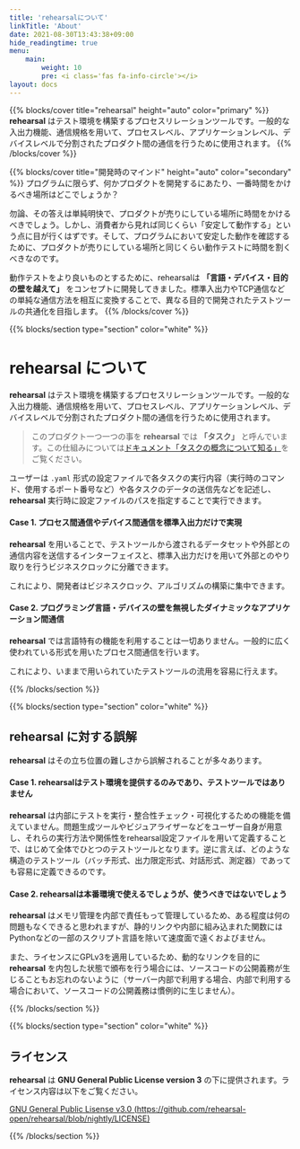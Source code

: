 ```yaml
---
title: 'rehearsalについて'
linkTitle: 'About'
date: 2021-08-30T13:43:38+09:00
hide_readingtime: true
menu:
    main:
        weight: 10
        pre: <i class='fas fa-info-circle'></i>
layout: docs
---
```


{{% blocks/cover title="rehearsal" height="auto" color="primary" %}}
**rehearsal** はテスト環境を構築するプロセスリレーションツールです。一般的な入出力機能、通信規格を用いて、プロセスレベル、アプリケーションレベル、デバイスレベルで分割されたプロダクト間の通信を行うために使用されます。
{{% /blocks/cover %}}

{{% blocks/cover title="開発時のマインド" height="auto" color="secondary" %}}
プログラムに限らず、何かプロダクトを開発するにあたり、一番時間をかけるべき場所はどこでしょうか？

勿論、その答えは単純明快で、プロダクトが売りにしている場所に時間をかけるべきでしょう。しかし、消費者から見れば同じくらい「安定して動作する」という点に目が行くはずです。そして、プログラムにおいて安定した動作を確認するために、プロダクトが売りにしている場所と同じくらい動作テストに時間を割くべきなのです。

動作テストをより良いものとするために、rehearsalは **「言語・デバイス・目的の壁を越えて」** をコンセプトに開発してきました。標準入出力やTCP通信などの単純な通信方法を相互に変換することで、異なる目的で開発されたテストツールの共通化を目指します。
{{% /blocks/cover %}}

{{% blocks/section type="section" color="white" %}}
# **rehearsal** について
**rehearsal** はテスト環境を構築するプロセスリレーションツールです。一般的な入出力機能、通信規格を用いて、プロセスレベル、アプリケーションレベル、デバイスレベルで分割されたプロダクト間の通信を行うために使用されます。

> このプロダクト一つ一つの事を **rehearsal** では **「タスク」** と呼んでいます。この仕組みについては[ドキュメント「タスクの概念について知る」](/documents/task-concepts)をご覧ください。

ユーザーは `.yaml` 形式の設定ファイルで各タスクの実行内容（実行時のコマンド、使用するポート番号など）や各タスクのデータの送信先などを記述し、 **rehearsal** 実行時に設定ファイルのパスを指定することで実行できます。

#### **Case 1. プロセス間通信やデバイス間通信を標準入出力だけで実現**

**rehearsal** を用いることで、テストツールから渡されるデータセットや外部との通信内容を送信するインターフェイスと、標準入出力だけを用いて外部とのやり取りを行うビジネスクロックに分離できます。

これにより、開発者はビジネスクロック、アルゴリズムの構築に集中できます。

#### **Case 2. プログラミング言語・デバイスの壁を無視したダイナミックなアプリケーション間通信**

**rehearsal** では言語特有の機能を利用することは一切ありません。一般的に広く使われている形式を用いたプロセス間通信を行います。

これにより、いままで用いられていたテストツールの流用を容易に行えます。

{{% /blocks/section %}}

{{% blocks/section type="section" color="white" %}}
## **rehearsal** に対する誤解
**rehearsal** はその立ち位置の難しさから誤解されることが多々あります。
#### **Case 1. rehearsalはテスト環境を提供するのみであり、テストツールではありません**
**rehearsal** は内部にテストを実行・整合性チェック・可視化するための機能を備えていません。問題生成ツールやビジュアライザーなどをユーザー自身が用意し、それらの実行方法や関係性をrehearsal設定ファイルを用いて定義することで、はじめて全体でひとつのテストツールとなります。逆に言えば、どのような構造のテストツール（バッチ形式、出力限定形式、対話形式、測定器）であっても容易に定義できるのです。

#### **Case 2. rehearsalは本番環境で使えるでしょうが、使うべきではないでしょう**
**rehearsal** はメモリ管理を内部で責任もって管理しているため、ある程度は何の問題もなくできると思われますが、静的リンクや内部に組み込まれた関数にはPythonなどの一部のスクリプト言語を除いて速度面で遠くおよびません。

また、ライセンスにGPLv3を適用しているため、動的なリンクを目的に **rehearsal** を内包した状態で頒布を行う場合には、ソースコードの公開義務が生じることもお忘れのないように（サーバー内部で利用する場合、内部で利用する場合において、ソースコードの公開義務は慣例的に生じません）。

{{% /blocks/section %}}

{{% blocks/section type="section" color="white" %}}
## ライセンス

**rehearsal** は **GNU General Public License version 3** の下に提供されます。ライセンス内容は以下をご覧ください。

[GNU General Public Lisense v3.0 (https://github.com/rehearsal-open/rehearsal/blob/nightly/LICENSE)](https://github.com/rehearsal-open/rehearsal/blob/nightly/LICENSE)

{{% /blocks/section %}}
